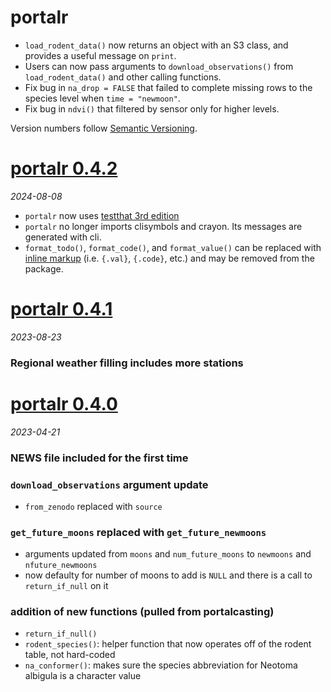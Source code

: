 # portalr
* `load_rodent_data()` now returns an object with an S3 class, and provides a useful message on `print`.
* Users can now pass arguments to `download_observations()` from `load_rodent_data()` and other calling functions.
* Fix bug in `na_drop = FALSE` that failed to complete missing rows to the species level when `time = "newmoon"`.
* Fix bug in `ndvi()` that filtered by sensor only for higher levels.

Version numbers follow [Semantic Versioning](https://semver.org/).

# [portalr 0.4.2](https://github.com/weecology/portalr/releases/tag/v0.4.2)
*2024-08-08*

* `portalr` now uses [testthat 3rd edition](https://testthat.r-lib.org/articles/third-edition.html)
* `portalr` no longer imports clisymbols and crayon. Its messages are generated with cli.
* `format_todo()`, `format_code()`, and `format_value()` can be replaced with
  [inline markup](https://cli.r-lib.org/articles/usethis-ui.html) (i.e. `{.val}`, `{.code}`, etc.) and
  may be removed from the package.

# [portalr 0.4.1](https://github.com/weecology/portalr/releases/tag/v0.4.1)
*2023-08-23*

### Regional weather filling includes more stations

# [portalr 0.4.0](https://github.com/weecology/portalr/releases/tag/v0.4.0)
*2023-04-21*

### NEWS file included for the first time

### `download_observations` argument update
* `from_zenodo` replaced with `source`

### `get_future_moons` replaced with `get_future_newmoons`
* arguments updated from `moons` and `num_future_moons` to `newmoons` and `nfuture_newmoons`
* now defaulty for number of moons to add is `NULL`  and there is a call to `return_if_null` on it

### addition of new functions (pulled from portalcasting)
* `return_if_null()` 
* `rodent_species()`: helper function that now operates off of the rodent table, not hard-coded
* `na_conformer()`: makes sure the species abbreviation for Neotoma albigula is a character value
